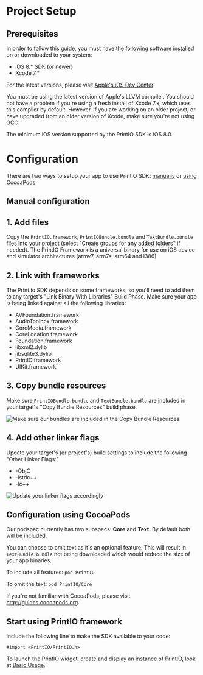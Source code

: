 # Project Setup

## Prerequisites

In order to follow this guide, you must have the following software installed on or downloaded to your system:

- iOS 8.* SDK (or newer)
- Xcode 7.*

For the latest versions, please visit [Apple's iOS Dev Center](http://developer.apple.com/devcenter/ios/).

You must be using the latest version of Apple's LLVM compiler. You should not have a problem if you're using a fresh install of Xcode 7.x, which uses this compiler by default. However, if you are working on an older project, or have upgraded from an older version of Xcode, make sure you're not using GCC.

The minimum iOS version supported by the PrintIO SDK is iOS 8.0.

# Configuration

There are two ways to setup your app to use PrintIO SDK: [manually](#a_manual) or [using CocoaPods](#a_cocoapods).

## Manual configuration <a name="a_manual"></a>

## 1. Add files

Copy the `PrintIO.framework`, `PrintIOBundle.bundle` and `TextBundle.bundle` files into your project (select "Create groups for any added folders" if needed). The PrintIO Framework is a universal binary for use on iOS device and simulator architectures (armv7, arm7s, arm64 and i386).

## 2. Link with frameworks

The Print.io SDK depends on some frameworks, so you'll need to add them to any target's "Link Binary With Libraries" Build Phase.  Make sure your app is being linked against all the following libraries:

- AVFoundation.framework
- AudioToolbox.framework
- CoreMedia.framework
- CoreLocation.framework
- Foundation.framework
- libxml2.dylib
- libsqlite3.dylib
- PrintIO.framework
- UIKit.framework


## 3. Copy bundle resources

Make sure `PrintIOBundle.bundle` and `TextBundle.bundle` are included in your target's "Copy Bundle Resources" build phase.

![Make sure our bundles are included in the Copy Bundle Resources](https://dl.dropboxusercontent.com/s/k3kenaxduuvi8x6/bundles_ss.png?dl=0)


## 4. Add other linker flags

Update your target's (or project's) build settings to include the following "Other Linker Flags:"

- -ObjC
- -lstdc++
- -lc++

![Update your linker flags accordingly](https://github.com/printdotio/printio-ios-sdk/blob/gh-pages/images/screenshot_linker_flags.png?raw=true)

## Configuration using CocoaPods <a name="a_cocoapods"></a>

Our podspec currently has two subspecs: **Core** and **Text**. By default both will be included. 

You can choose to omit text as it's an optional feature. This will result in `TextBundle.bundle` not being downloaded which would reduce the size of your app binaries.

To include all features:
`pod PrintIO`

To omit the text:
`pod PrintIO/Core`

If you're not familiar with CocoaPods, please visit http://guides.cocoapods.org.

## Start using PrintIO framework

Include the following line to make the SDK available to your code:

    #import <PrintIO/PrintIO.h>

To launch the PrintIO widget, create and display an instance of PrintIO, look at [Basic Usage](https://github.com/printdotio/printio-ios-sdk/blob/master/docs/quick_start_sample_code.md).
